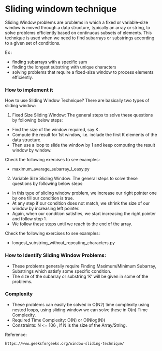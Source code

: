 # Sliding windown technique

Sliding Window problems are problems in which a fixed or variable-size window is moved through a data structure, typically an array or string, to solve problems efficiently based on continuous subsets of elements. This technique is used when we need to find subarrays or substrings according to a given set of conditions.

Ex :
- finding subarrays with a specific sum 
- finding the longest substring with unique characters
- solving problems that require a fixed-size window to process elements efficiently.


### How to implement it 

How to use Sliding Window Technique?
There are basically two types of sliding window:

1. Fixed Size Sliding Window:
The general steps to solve these questions by following below steps:
- Find the size of the window required, say K.
- Compute the result for 1st window, i.e. include the first K elements of the data structure.
- Then use a loop to slide the window by 1 and keep computing the result window by window.

Check the following exercises to see examples:
- maximum_avarage_subarray_I_easy.py

2. Variable Size Sliding Window:
The general steps to solve these questions by following below steps:
- In this type of sliding window problem, we increase our right pointer one by one till our condition is true.
- At any step if our condition does not match, we shrink the size of our window by increasing left pointer.
- Again, when our condition satisfies, we start increasing the right pointer and follow step 1.
- We follow these steps until we reach to the end of the array.

Check the following exercises to see examples:
- longest_substring_without_repeating_characters.py

### How to Identify Sliding Window Problems:
- These problems generally require Finding Maximum/Minimum Subarray, Substrings which satisfy some specific condition.
- The size of the subarray or substring ‘K’ will be given in some of the problems.

### Complexity
- These problems can easily be solved in O(N2) time complexity using nested loops, using sliding window we can solve these in O(n) Time Complexity.
- Required Time Complexity: O(N) or O(Nlog(N))
- Constraints: N <= 106 , If N is the size of the Array/String.



Reference:
```
https://www.geeksforgeeks.org/window-sliding-technique/
```